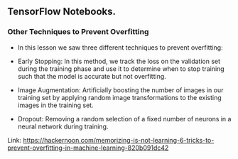 ## TensorFlow Notebooks.  
   
### Other Techniques to Prevent Overfitting  
* In this lesson we saw three different techniques to prevent overfitting:  
  
* Early Stopping: In this method, we track the loss on the validation set during the training phase and use it to determine when to stop training such that the model is accurate but not overfitting.  
* Image Augmentation: Artificially boosting the number of images in our training set by applying random image transformations to the existing images in the training set.  
* Dropout: Removing a random selection of a fixed number of neurons in a neural network during training.  
  
Link: https://hackernoon.com/memorizing-is-not-learning-6-tricks-to-prevent-overfitting-in-machine-learning-820b091dc42  